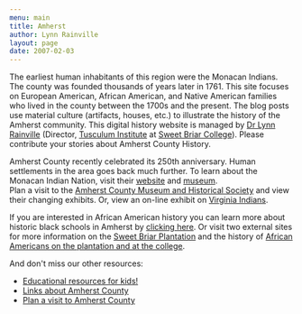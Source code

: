 ```yaml
---
menu: main
title: Amherst
author: Lynn Rainville
layout: page
date: 2007-02-03
---
```


<p>The earliest human inhabitants of this region were the Monacan Indians. The
county was founded thousands of years later in 1761. This site focuses on
European American, African American, and Native American families who lived in
the county between the 1700s and the present. The blog posts use material
culture (artifacts, houses, etc.) to illustrate the history of the Amherst
community. This digital history website is managed by <a
	href="http://www.lynnrainville.org/">Dr Lynn Rainville</a> (Director, <a
	href="http://www.tusculum.sbc.edu">Tusculum Institute</a> at <a
	href="http://www.sbc.edu/">Sweet Briar College</a>). Please contribute your
stories about Amherst County History.</p>

<p>Amherst County recently celebrated its 250th anniversary. Human settlements
in the area goes back much further. To learn about the Monacan Indian Nation,
visit their <a href="http://www.monacannation.com/">website</a> and <a
	href="http://www.monacannation.com/museum.shtml">museum</a>.<br /> Plan a
visit to the <a href="http://www.amherstcountymuseum.org">Amherst County Museum
	and Historical Society</a> and view their changing exhibits. Or, view an
on-line exhibit on <a href="/Amherst/VAIndiansExhibit/index2.html">Virginia Indians</a>.
</p>

<p>If you are interested in African American history you can learn more about
historic black schools in Amherst by <a href="/amherst/schools/">clicking here</a>.
Or visit two external sites for more information on the <a
	href="http://www.tusculum.sbc.edu/SweetBriarPlantation/default.shtml">Sweet
	Briar Plantation</a> and the history of <a
	href="http://www.tusculum.sbc.edu/africanamericans/default.shtml">African
	Americans on the plantation and at the college</a>.

And don't miss our other resources:

- [Educational resources for kids!](/amherst/kids/)
- [Links about Amherst County](/amherst/links/)
- [Plan a visit to Amherst County](/amherst/visits/)
